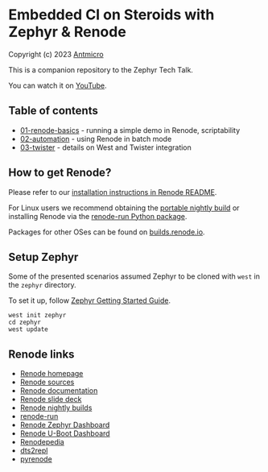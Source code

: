 # Embedded CI on Steroids with Zephyr & Renode

Copyright (c) 2023 [Antmicro](https://www.antmicro.com)

This is a companion repository to the Zephyr Tech Talk.

You can watch it on [YouTube](https://www.youtube.com/watch?v=hBODmrYUzV0).
## Table of contents

* [01-renode-basics](01-renode-basics) - running a simple demo in Renode, scriptability
* [02-automation](02-automation) - using Renode in batch mode
* [03-twister](03-twister) - details on West and Twister integration


## How to get Renode?

Please refer to our [installation instructions in Renode README](https://github.com/renode/renode/#installation).

For Linux users we recommend obtaining the [portable nightly build](https://builds.renode.io/renode-latest.linux-portable.tar.gz) or installing Renode via the [renode-run Python package](https://github.com/antmicro/renode-run).

Packages for other OSes can be found on [builds.renode.io](https://builds.renode.io/).

## Setup Zephyr

Some of the presented scenarios assumed Zephyr to be cloned with ``west`` in the ``zephyr`` directory.

To set it up, follow [Zephyr Getting Started Guide](https://docs.zephyrproject.org/latest/develop/getting_started/index.html).

```
west init zephyr
cd zephyr
west update
```

## Renode links

* [Renode homepage](https://renode.io)
* [Renode sources](https://github.com/renode/renode)
* [Renode documentation](https://docs.renode.io)
* [Renode slide deck](https://about.renode.io)
* [Renode nightly builds](https://builds.renode.io)
* [renode-run](https://github.com/antmicro/renode-run)
* [Renode Zephyr Dashboard](https://zephyr-dashboard.renode.io/)
* [Renode U-Boot Dashboard](https://u-boot-dashboard.renode.io/)
* [Renodepedia](https://renodepedia.renode.io/)
* [dts2repl](https://github.com/antmicro/dts2repl)
* [pyrenode](https://github.com/antmicro/pyrenode)
